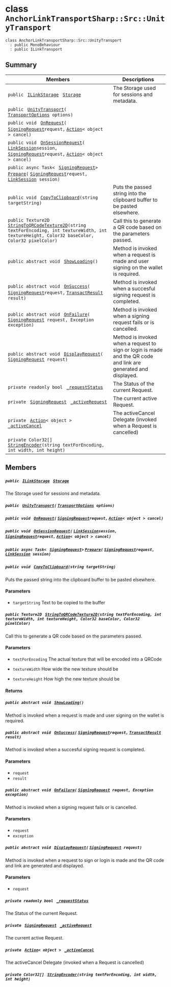 # class `AnchorLinkTransportSharp::Src::UnityTransport` 

```
class AnchorLinkTransportSharp::Src::UnityTransport
  : public MonoBehaviour
  : public ILinkTransport
```

## Summary

 Members                                | Descriptions                                
----------------------------------------|---------------------------------------------
`public ` [`ILinkStorage`](AnchorLinkSharp.md)` ` [`Storage`](#class_anchor_link_transport_sharp_1_1_src_1_1_unity_transport_1a3198c2558a95eb66553955ab4b579438) | The Storage used for sessions and metadata.
`public ` [`UnityTransport`](#class_anchor_link_transport_sharp_1_1_src_1_1_unity_transport_1ac17cf84d27619a7170e46e363eee0412)`(` [`TransportOptions`](AnchorLinkTransportSharp--Src--TransportOptions.md)` options)` | 
`public void ` [`OnRequest`](#class_anchor_link_transport_sharp_1_1_src_1_1_unity_transport_1af033a491264433deccf8f379377bf0de)`(` [`SigningRequest`](EosioSigningRequest--SigningRequest.md)` request, ` [`Action`](#_main_view_8cs_1a24e91c56095a0673d92c6eac6e069a3c)`< object > cancel)` | 
`public void ` [`OnSessionRequest`](#class_anchor_link_transport_sharp_1_1_src_1_1_unity_transport_1ab43ebe78aa7d484d52f5d1f80e8a0e74)`(` [`LinkSession`](AnchorLinkSharp--LinkSession.md)` session, ` [`SigningRequest`](EosioSigningRequest--SigningRequest.md)` request, ` [`Action`](#_main_view_8cs_1a24e91c56095a0673d92c6eac6e069a3c)`< object > cancel)` | 
`public async Task< ` [`SigningRequest`](EosioSigningRequest--SigningRequest.md)` > ` [`Prepare`](#class_anchor_link_transport_sharp_1_1_src_1_1_unity_transport_1a2ba24fa9a86412c68780ae3157322251)`(` [`SigningRequest`](EosioSigningRequest--SigningRequest.md)` request, ` [`LinkSession`](AnchorLinkSharp--LinkSession.md)` session)` | 
`public void ` [`CopyToClipboard`](#class_anchor_link_transport_sharp_1_1_src_1_1_unity_transport_1a78826733039b0d0513d3a8d096c964c5)`(string targetString)` | Puts the passed string into the clipboard buffer to be pasted elsewhere.
`public Texture2D ` [`StringToQRCodeTexture2D`](#class_anchor_link_transport_sharp_1_1_src_1_1_unity_transport_1aacd85aff186fa6642a396d97be396fba)`(string textForEncoding, int textureWidth, int textureHeight, Color32 baseColor, Color32 pixelColor)` | Call this to generate a QR code based on the parameters passed.
`public abstract void ` [`ShowLoading`](#class_anchor_link_transport_sharp_1_1_src_1_1_unity_transport_1af418b15dece32a4e64c2eecf5ad5d395)`()` | Method is invoked when a request is made and user signing on the wallet is required.
`public abstract void ` [`OnSuccess`](#class_anchor_link_transport_sharp_1_1_src_1_1_unity_transport_1a21b85c67f69efaeeb2fcc52bcbb75d8f)`(` [`SigningRequest`](EosioSigningRequest--SigningRequest.md)` request, ` [`TransactResult`](AnchorLinkSharp--TransactResult.md)` result)` | Method is invoked when a succesful signing request is completed.
`public abstract void ` [`OnFailure`](#class_anchor_link_transport_sharp_1_1_src_1_1_unity_transport_1ad51f12d8e0f841020c19b45b7554a8b0)`(` [`SigningRequest`](EosioSigningRequest--SigningRequest.md)` request, Exception exception)` | Method is invoked when a signing request fails or is cancelled.
`public abstract void ` [`DisplayRequest`](#class_anchor_link_transport_sharp_1_1_src_1_1_unity_transport_1a768e8851a4d14b2454161b925e5efc16)`(` [`SigningRequest`](EosioSigningRequest--SigningRequest.md)` request)` | Method is invoked when a request to sign or login is made and the QR code and link are generated and displayed.
`private readonly bool ` [`_requestStatus`](#class_anchor_link_transport_sharp_1_1_src_1_1_unity_transport_1aca210874d7d563cfc1475451b4e26ad1) | The Status of the current Request.
`private ` [`SigningRequest`](EosioSigningRequest--SigningRequest.md)` ` [`_activeRequest`](#class_anchor_link_transport_sharp_1_1_src_1_1_unity_transport_1a259fde2c0f9f930be8631c1d4427df9a) | The current active Request.
`private ` [`Action`](#_main_view_8cs_1a24e91c56095a0673d92c6eac6e069a3c)`< object > ` [`_activeCancel`](#class_anchor_link_transport_sharp_1_1_src_1_1_unity_transport_1a0c4229d810ba5ac013493dd663c0b6f5) | The activeCancel Delegate (invoked when a Request is cancelled)
`private Color32[] ` [`StringEncoder`](#class_anchor_link_transport_sharp_1_1_src_1_1_unity_transport_1af25c30c32b47c2b50192173b1133ed01)`(string textForEncoding, int width, int height)` | 

## Members

##### `public ` [`ILinkStorage`](AnchorLinkSharp.md)` ` [`Storage`](#class_anchor_link_transport_sharp_1_1_src_1_1_unity_transport_1a3198c2558a95eb66553955ab4b579438) 

The Storage used for sessions and metadata.

##### `public ` [`UnityTransport`](#class_anchor_link_transport_sharp_1_1_src_1_1_unity_transport_1ac17cf84d27619a7170e46e363eee0412)`(` [`TransportOptions`](AnchorLinkTransportSharp--Src--TransportOptions.md)` options)` 

##### `public void ` [`OnRequest`](#class_anchor_link_transport_sharp_1_1_src_1_1_unity_transport_1af033a491264433deccf8f379377bf0de)`(` [`SigningRequest`](EosioSigningRequest--SigningRequest.md)` request, ` [`Action`](#_main_view_8cs_1a24e91c56095a0673d92c6eac6e069a3c)`< object > cancel)` 

##### `public void ` [`OnSessionRequest`](#class_anchor_link_transport_sharp_1_1_src_1_1_unity_transport_1ab43ebe78aa7d484d52f5d1f80e8a0e74)`(` [`LinkSession`](AnchorLinkSharp--LinkSession.md)` session, ` [`SigningRequest`](EosioSigningRequest--SigningRequest.md)` request, ` [`Action`](#_main_view_8cs_1a24e91c56095a0673d92c6eac6e069a3c)`< object > cancel)` 

##### `public async Task< ` [`SigningRequest`](EosioSigningRequest--SigningRequest.md)` > ` [`Prepare`](#class_anchor_link_transport_sharp_1_1_src_1_1_unity_transport_1a2ba24fa9a86412c68780ae3157322251)`(` [`SigningRequest`](EosioSigningRequest--SigningRequest.md)` request, ` [`LinkSession`](AnchorLinkSharp--LinkSession.md)` session)` 

##### `public void ` [`CopyToClipboard`](#class_anchor_link_transport_sharp_1_1_src_1_1_unity_transport_1a78826733039b0d0513d3a8d096c964c5)`(string targetString)` 

Puts the passed string into the clipboard buffer to be pasted elsewhere.

#### Parameters
* `targetString` Text to be copied to the buffer

##### `public Texture2D ` [`StringToQRCodeTexture2D`](#class_anchor_link_transport_sharp_1_1_src_1_1_unity_transport_1aacd85aff186fa6642a396d97be396fba)`(string textForEncoding, int textureWidth, int textureHeight, Color32 baseColor, Color32 pixelColor)` 

Call this to generate a QR code based on the parameters passed.

#### Parameters
* `textForEncoding` The actual texture that will be encoded into a QRCode

* `textureWidth` How wide the new texture should be

* `textureHeight` How high the new texture should be

#### Returns

##### `public abstract void ` [`ShowLoading`](#class_anchor_link_transport_sharp_1_1_src_1_1_unity_transport_1af418b15dece32a4e64c2eecf5ad5d395)`()` 

Method is invoked when a request is made and user signing on the wallet is required.

##### `public abstract void ` [`OnSuccess`](#class_anchor_link_transport_sharp_1_1_src_1_1_unity_transport_1a21b85c67f69efaeeb2fcc52bcbb75d8f)`(` [`SigningRequest`](EosioSigningRequest--SigningRequest.md)` request, ` [`TransactResult`](AnchorLinkSharp--TransactResult.md)` result)` 

Method is invoked when a succesful signing request is completed.

#### Parameters
* `request` 
* `result`

##### `public abstract void ` [`OnFailure`](#class_anchor_link_transport_sharp_1_1_src_1_1_unity_transport_1ad51f12d8e0f841020c19b45b7554a8b0)`(` [`SigningRequest`](EosioSigningRequest--SigningRequest.md)` request, Exception exception)` 

Method is invoked when a signing request fails or is cancelled.

#### Parameters
* `request` 
* `exception`

##### `public abstract void ` [`DisplayRequest`](#class_anchor_link_transport_sharp_1_1_src_1_1_unity_transport_1a768e8851a4d14b2454161b925e5efc16)`(` [`SigningRequest`](EosioSigningRequest--SigningRequest.md)` request)` 

Method is invoked when a request to sign or login is made and the QR code and link are generated and displayed.

#### Parameters
* `request`

##### `private readonly bool ` [`_requestStatus`](#class_anchor_link_transport_sharp_1_1_src_1_1_unity_transport_1aca210874d7d563cfc1475451b4e26ad1) 

The Status of the current Request.

##### `private ` [`SigningRequest`](EosioSigningRequest--SigningRequest.md)` ` [`_activeRequest`](#class_anchor_link_transport_sharp_1_1_src_1_1_unity_transport_1a259fde2c0f9f930be8631c1d4427df9a) 

The current active Request.

##### `private ` [`Action`](#_main_view_8cs_1a24e91c56095a0673d92c6eac6e069a3c)`< object > ` [`_activeCancel`](#class_anchor_link_transport_sharp_1_1_src_1_1_unity_transport_1a0c4229d810ba5ac013493dd663c0b6f5) 

The activeCancel Delegate (invoked when a Request is cancelled)

##### `private Color32[] ` [`StringEncoder`](#class_anchor_link_transport_sharp_1_1_src_1_1_unity_transport_1af25c30c32b47c2b50192173b1133ed01)`(string textForEncoding, int width, int height)` 

